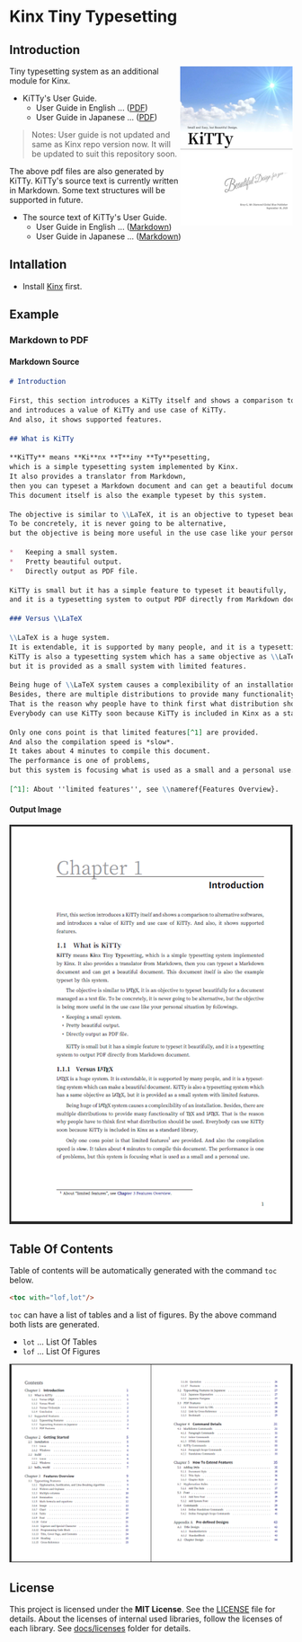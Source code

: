 # Kinx Tiny Typesetting

## Introduction

<img align="right" src="https://github.com/Kray-G/kinx-tiny-typesetting/raw/master/docs/userguide/title_book_en.png" width="200px" />

Tiny typesetting system as an additional module for Kinx.

* KiTTy's User Guide.
    * User Guide in English ... ([PDF](https://github.com/Kray-G/kinx-tiny-typesetting/raw/master/docs/userguide/KiTTy_en.pdf))
    * User Guide in Japanese ... ([PDF](https://github.com/Kray-G/kinx-tiny-typesetting/raw/master/docs/userguide/KiTTy_jp.pdf))

> Notes: User guide is not updated and same as Kinx repo version now. It will be updated to suit this repository soon.

The above pdf files are also generated by KiTTy.
KiTTy's source text is currently written in Markdown.
Some text structures will be supported in future.

* The source text of KiTTy's User Guide.
    * User Guide in English ... ([Markdown](https://github.com/Kray-G/kinx-tiny-typesetting/raw/master/docs/userguide/KiTTy_en.md))
    * User Guide in Japanese ... ([Markdown](https://github.com/Kray-G/kinx-tiny-typesetting/raw/master/docs/userguide/KiTTy_jp.md))

## Intallation

* Install [Kinx](https://github.com/Kray-G/kinx) first.

## Example

### Markdown to PDF

#### Markdown Source

```markdown
# Introduction

First, this section introduces a KiTTy itself and shows a comparison to alternative softwares,
and introduces a value of KiTTy and use case of KiTTy.
And also, it shows supported features.

## What is KiTTy

**KiTTy** means **Ki**nx **T**iny **Ty**pesetting,
which is a simple typesetting system implemented by Kinx.
It also provides a translator from Markdown,
then you can typeset a Markdown document and can get a beautiful document.
This document itself is also the example typeset by this system.

The objective is similar to \\LaTeX, it is an objective to typeset beautifully for a document managed as a text file.
To be concretely, it is never going to be alternative,
but the objective is being more useful in the use case like your personal situation by followings.

*   Keeping a small system.
*   Pretty beautiful output.
*   Directly output as PDF file.

KiTTy is small but it has a simple feature to typeset it beautifully,
and it is a typesetting system to output PDF directly from Markdown document.

### Versus \\LaTeX

\\LaTeX is a huge system.
It is extendable, it is supported by many people, and it is a typesetting system which can make a beautiful document.
KiTTy is also a typesetting system which has a same objective as \\LaTeX,
but it is provided as a small system with limited features.

Being huge of \\LaTeX system causes a complexibility of an installation.
Besides, there are multiple distributions to provide many functionality of \\TeX and \\LaTeX.
That is the reason why people have to think first what distribution should be used.
Everybody can use KiTTy soon because KiTTy is included in Kinx as a standard library,

Only one cons point is that limited features[^1] are provided.
And also the compilation speed is *slow*.
It takes about 4 minutes to compile this document.
The performance is one of problems,
but this system is focusing what is used as a small and a personal use.

[^1]: About ''limited features'', see \\nameref{Features Overview}.
```

#### Output Image

![Output1](./docs/readme/output1.png)

## Table Of Contents

Table of contents will be automatically generated with the command `toc` below.

```html
<toc with="lof,lot"/>
```

`toc` can have a list of tables and a list of figures. By the above command both lists are generated.

* `lot` ... List Of Tables
* `lof` ... List Of Figures

![Output2](./docs/readme/output2.png)


## License

This project is licensed under the **MIT License**.
See the [LICENSE](LICENSE) file for details.
About the licenses of internal used libraries, follow the licenses of each library.
See [docs/licenses](docs/licenses) folder for details.
